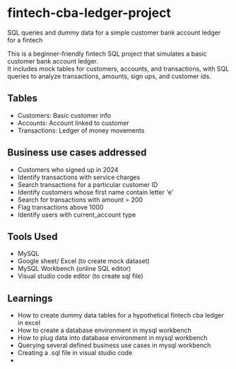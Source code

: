 # fintech-cba-ledger-project
SQL queries and dummy data for a simple customer bank account ledger for a fintech

This is a beginner-friendly fintech SQL project that simulates a basic customer bank account ledger.  
It includes mock tables for customers, accounts, and transactions, with SQL queries to analyze transactions, amounts, sign ups, and customer ids.

## Tables
- Customers: Basic customer info
- Accounts: Account linked to customer
- Transactions: Ledger of money movements

## Business use cases addressed
- Customers who signed up in 2024
- Identify transactions with service charges
- Search transactions for a particular customer ID
- Identify customers whose first name contain letter 'e'
- Search for transactions with amount = 200
- Flag transactions above 1000
- Identify users with current_account type

## Tools Used
- MySQL
- Google sheet/ Excel (to create mock dataset)
- MySQL Workbench (online SQL editor)
- Visual studio code editor (to create sql file)

## Learnings
- How to create dummy data tables for a hypothetical fintech cba ledger in excel
- How to create a database environment in mysql workbench
- How to plug data into database environment in mysql workbench
- Querying several defined business use cases in mysql workbench
- Creating a .sql file in visual studio code
- 
